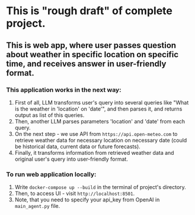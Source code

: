 # This is "rough draft" of complete project.

## This is web app, where user passes question about weather in specific location on specific time, and receives answer in user-friendly format.

### This application works in the next way:
1. First of all, LLM transforms user's query into several queries like "What is the weather in 'location' on 'date'", and then parses it, and returns output as list of this queries.
2. Then, another LLM parses parameters 'location' and 'date' from each query.
3. On the next step - we use API from `https://api.open-meteo.com` to retrieve weather data for necessary location on necessary date (could be historical data, current data or future forecasts).
4. Finally, it transforms information from retrieved weather data and original user's query into user-friendly format.

### To run web application locally:
1. Write `docker-compose up --build` in the terminal of project's directory.
2. Then, to access UI - visit `http://localhost:8501`.
3. Note, that you need to specify your api_key from OpenAI in `main_agent.py` file.
